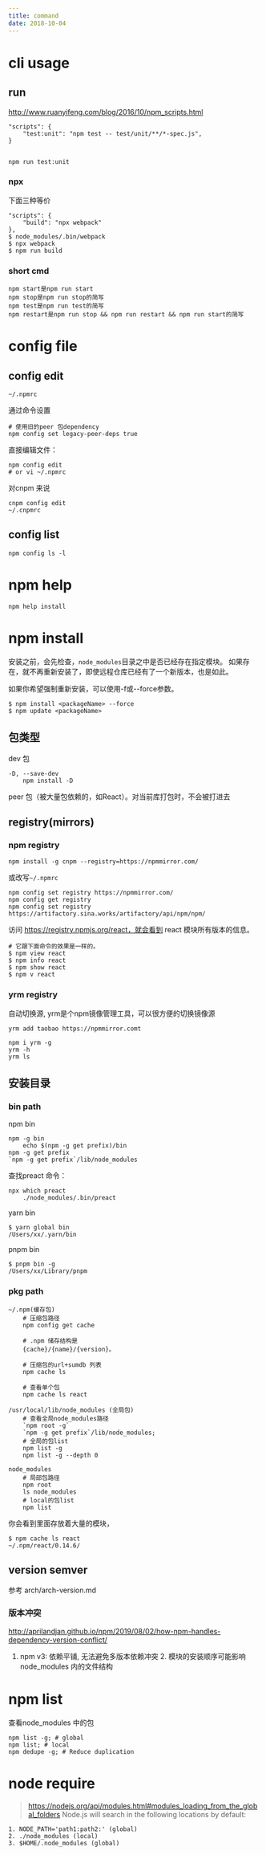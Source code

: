 ```yaml
---
title: command
date: 2018-10-04
---
```

# cli usage
## run
http://www.ruanyifeng.com/blog/2016/10/npm_scripts.html

    "scripts": {
        "test:unit": "npm test -- test/unit/**/*-spec.js",
    }


    npm run test:unit

### npx
下面三种等价

    "scripts": {
        "build": "npx webpack"
    },
    $ node_modules/.bin/webpack
    $ npx webpack
    $ npm run build


### short cmd

    npm start是npm run start
    npm stop是npm run stop的简写
    npm test是npm run test的简写
    npm restart是npm run stop && npm run restart && npm run start的简写

# config file

## config edit
    ~/.npmrc

通过命令设置

    # 使用旧的peer 包dependency
    npm config set legacy-peer-deps true

直接编辑文件：

    npm config edit
    # or vi ~/.npmrc

对cnpm 来说

    cnpm config edit
    ~/.cnpmrc

## config list

    npm config ls -l

# npm help
    npm help install

# npm install
安装之前，会先检查，`node_modules`目录之中是否已经存在指定模块。 如果存在，就不再重新安装了，即使远程仓库已经有了一个新版本，也是如此。

如果你希望强制重新安装，可以使用-f或--force参数。

    $ npm install <packageName> --force
    $ npm update <packageName>

## 包类型
dev 包

    -D, --save-dev
        npm install -D 

peer 包（被大量包依赖的，如React）。对当前库打包时，不会被打进去


## registry(mirrors)

### npm registry 

    npm install -g cnpm --registry=https://npmmirror.com/

或改写`~/.npmrc`

    npm config set registry https://npmmirror.com/
    npm config get registry
    npm config set registry https://artifactory.sina.works/artifactory/api/npm/npm/

访问 https://registry.npmjs.org/react，就会看到 react 模块所有版本的信息。

    # 它跟下面命令的效果是一样的。
    $ npm view react
    $ npm info react
    $ npm show react
    $ npm v react

### yrm registry
自动切换源, yrm是个npm镜像管理工具，可以很方便的切换镜像源

    yrm add taobao https://npmmirror.comt
    
    npm i yrm -g
    yrm -h
    yrm ls


## 安装目录
### bin path
npm bin

    npm -g bin
        echo $(npm -g get prefix)/bin
    npm -g get prefix
    `npm -g get prefix`/lib/node_modules

查找preact 命令：

    npx which preact
        ./node_modules/.bin/preact

yarn bin

    $ yarn global bin            
    /Users/xx/.yarn/bin

pnpm bin

    $ pnpm bin -g 
    /Users/xx/Library/pnpm

### pkg path
    ~/.npm(缓存包)
        # 压缩包路径
        npm config get cache

        # .npm 储存结构是
        {cache}/{name}/{version}。

        # 压缩包的url+sumdb 列表
        npm cache ls

        # 查看单个包
        npm cache ls react

    /usr/local/lib/node_modules (全局包)
        # 查看全局node_modules路径
        `npm root -g`
        `npm -g get prefix`/lib/node_modules; 
        # 全局的包list
        npm list -g
        npm list -g --depth 0

    node_modules
        # 局部包路径
        npm root
        ls node_modules
        # local的包list
        npm list

你会看到里面存放着大量的模块，

    $ npm cache ls react
    ~/.npm/react/0.14.6/

## version semver
参考 arch/arch-version.md

### 版本冲突
http://aprilandjan.github.io/npm/2019/08/02/how-npm-handles-dependency-version-conflict/

1. npm v3: 依赖平铺, 无法避免多版本依赖冲突
    2. 模块的安装顺序可能影响 node_modules 内的文件结构

# npm list
查看node_modules 中的包

    npm list -g; # global
    npm list; # local
    npm dedupe -g; # Reduce duplication

# node require
> https://nodejs.org/api/modules.html#modules_loading_from_the_global_folders
Node.js will search in the following locations by default:

    1. NODE_PATH='path1:path2:' (global)
    2. ./node_modules (local)
    3. $HOME/.node_modules (global)
